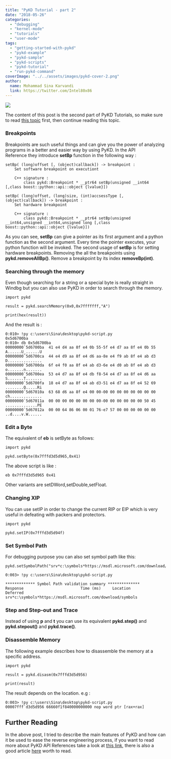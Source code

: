 ```yaml
---
title: "PyKD Tutorial - part 2"
date: "2018-05-26"
categories: 
  - "debugging"
  - "kernel-mode"
  - "tutorials"
  - "user-mode"
tags: 
  - "getting-started-with-pykd"
  - "pykd-example"
  - "pykd-sample"
  - "pykd-scripts"
  - "pykd-tutorial"
  - "run-pykd-command"
coverImage: "../../assets/images/pykd-cover-2.png"
author:
  name: Mohammad Sina Karvandi
  link: https://twitter.com/Intel80x86
---
```


![](../../assets/images/pykd-cover-2.png)

The content of this post is the second part of PyKD Tutorials, so make sure to read [this topic](https://rayanfam.com/topics/pykd-tutorial-part1/) first, then continue reading this topic.

### Breakpoints

Breakpoints are such useful things and can give you the power of analyzing programs in a better and easier way by using PyKD. In the API Reference they introduce **setBp** function in the following way :

```
setBp( (long)offset [, (object)callback]) -> breakpoint :
    Set software breakpoint on executiont

    C++ signature :
        class pykd::Breakpoint * __ptr64 setBp(unsigned __int64 [,class boost::python::api::object {lvalue}])

setBp( (long)offset, (long)size, (int)accsessType [, (object)callback]) -> breakpoint :
    Set hardware breakpoint

    C++ signature :
        class pykd::Breakpoint * __ptr64 setBp(unsigned __int64,unsigned __int64,unsigned long [,class boost::python::api::object {lvalue}])
```

As you can see, **setBp** can give a pointer as its first argument and a python function as the second argument. Every time the pointer executes, your python function will be invoked. The second usage of **setBp** is for setting hardware breakpoints. Removing the all the breakpoints using **pykd.removeAllBp()**. Remove a breakpoint by its index **removeBp(int)**.

### Searching through the memory

Even though searching for a string or a special byte is really straight in Windbg but you can also use PyKD in order to search through the memory.

```
import pykd

result = pykd.searchMemory(0x0,0x7fffffff,"A")

print(hex(result))
```

And the result is :

```
0:010> !py c:\users\Sina\desktop\pykd-script.py
0x5d6700ba
0:010> db 0x5d6700ba
00000000`5d6700ba  41 e4 d4 aa 8f e4 0b 55-5f e4 d7 aa 8f e4 0b 55  A......U_......U
00000000`5d6700ca  44 e4 d9 aa 8f e4 d6 aa-8e e4 f9 ab 8f e4 ab d3  D...............
00000000`5d6700da  6f e4 f0 aa 8f e4 ab d3-6e e4 d0 ab 8f e4 ab d3  o.......n.......
00000000`5d6700ea  53 e4 d7 aa 8f e4 db f8-54 e4 d7 aa 8f e4 d6 aa  S.......T.......
00000000`5d6700fa  18 e4 d7 aa 8f e4 ab d3-51 e4 d7 aa 8f e4 52 69  ........Q.....Ri
00000000`5d67010a  63 68 d6 aa 8f e4 00 00-00 00 00 00 00 00 00 00  ch..............
00000000`5d67011a  00 00 00 00 00 00 00 00-00 00 00 00 00 00 50 45  ..............PE
00000000`5d67012a  00 00 64 86 06 00 01 76-e7 57 00 00 00 00 00 00  ..d....v.W......
```

### Edit a Byte

The equivalent of **eb** is setByte as follows:

```
import pykd

pykd.setByte(0x7fffd3d5d965,0x41)
```

The above script is like :

```
eb 0x7fffd3d5d965 0x41
```

Other variants are setDWord,setDouble,setFloat.

### Changing XIP

You can use setIP in order to change the current RIP or EIP which is very useful in defeating with packers and protectors.

```
import pykd

pykd.setIP(0x7fffd3d5d94f)
```

### Set Symbol Path

For debugging purpose you can also set symbol path like this:

```
pykd.setSymbolPath("srv*c:\symbols*https://msdl.microsoft.com/download/symbols")
```

```
0:003> !py c:\users\Sina\desktop\pykd-script.py

************* Symbol Path validation summary **************
Response                         Time (ms)     Location
Deferred                                       srv*c:\symbols*https://msdl.microsoft.com/download/symbols
```

### Step and Step-out and Trace

Instead of using **p** and **t** you can use its equivalent **pykd.step()** and **pykd.stepout()** and **pykd.trace()**.

### Disassemble Memory

The following example describes how to disassemble the memory at a specific address.

```
import pykd

result = pykd.disasm(0x7fffd3d5d956)

print(result)
```

The result depends on the location. e.g :

```
0:003> !py c:\users\Sina\desktop\pykd-script.py
00007fff`d3d5d956 66660f1f840000000000 nop word ptr [rax+rax]
```

## Further Reading

In the above post, I tried to describe the main features of PyKD and how can it be used to ease the reverse engineering process, if you want to read more about PyKD API References take a look at [this link](https://githomelab.ru/pykd/pykd/wikis/API%20Reference), there is also a good article [here](https://labs.mwrinfosecurity.com/blog/heap-tracing-with-windbg-and-python/) worth to read.
